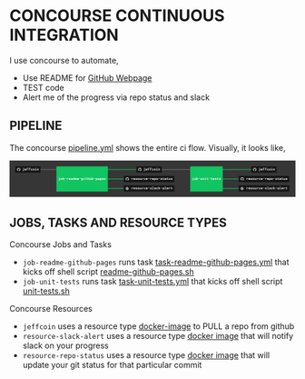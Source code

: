 # CONCOURSE CONTINUOUS INTEGRATION

I use concourse to automate,

* Use README for
  [GitHub Webpage](https://jeffdecola.github.io/hello-go-deploy-marathon/)
* TEST code
* Alert me of the progress via repo status and slack

## PIPELINE

The concourse
[pipeline.yml](https://github.com/JeffDeCola/jeffcoin/blob/master/ci/pipeline.yml)
shows the entire ci flow. Visually, it looks like,

![IMAGE - jeffcoin concourse ci pipeline - IMAGE](docs/pics/jeffCoin-pipeline.jpg)

## JOBS, TASKS AND RESOURCE TYPES

Concourse Jobs and Tasks

* `job-readme-github-pages` runs task
  [task-readme-github-pages.yml](https://github.com/JeffDeCola/jeffcoin/blob/master/ci/tasks/task-readme-github-pages.yml)
  that kicks off shell script
  [readme-github-pages.sh](https://github.com/JeffDeCola/jeffcoin/blob/master/ci/scripts/readme-github-pages.sh)
* `job-unit-tests` runs task
  [task-unit-tests.yml](https://github.com/JeffDeCola/jeffcoin/blob/master/ci/tasks/task-unit-tests.yml)
  that kicks off shell script
  [unit-tests.sh](https://github.com/JeffDeCola/jeffcoin/tree/master/ci/scripts/unit-tests.sh)

Concourse Resources

* `jeffcoin` uses a resource type
  [docker-image](https://hub.docker.com/r/concourse/git-resource/)
  to PULL a repo from github
* `resource-slack-alert` uses a resource type
  [docker image](https://hub.docker.com/r/cfcommunity/slack-notification-resource)
  that will notify slack on your progress
* `resource-repo-status` uses a resource type
  [docker image](https://hub.docker.com/r/jeffdecola/github-status-resource-clone)
  that will update your git status for that particular commit

